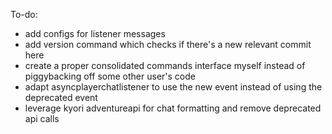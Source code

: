 To-do: 
- add configs for listener messages 
- add version command which checks if there's a new relevant commit here
- create a proper consolidated commands interface myself instead of piggybacking off some other user's code
- adapt asyncplayerchatlistener to use the new event instead of using the deprecated event
- leverage kyori adventureapi for chat formatting and remove deprecated api calls
